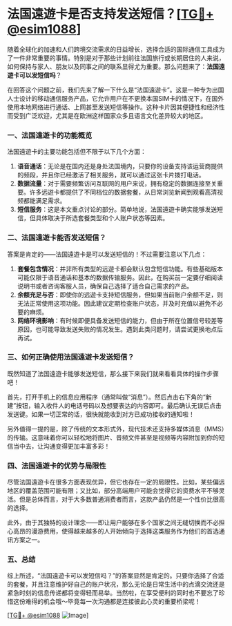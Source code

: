 # 法国遠遊卡是否支持发送短信？[[TG💪+ @esim1088](https://t.me/s/esim1088)]

随着全球化的加速和人们跨境交流需求的日益增长，选择合适的国际通信工具成为了一件非常重要的事情。特别是对于那些计划前往法国旅行或长期居住的人来说，如何保持与家人、朋友以及同事之间的联系显得尤为重要。那么问题来了：**法国遠遊卡可以发短信吗**？

在回答这个问题之前，我们先来了解一下什么是“法国遠遊卡”。这是一种专为出国人士设计的移动通信服务产品，它允许用户在不更换本国SIM卡的情况下，在国外使用本地网络进行通话、上网甚至发送短信等操作。这种卡片因其便捷性和经济性而受到广泛欢迎，尤其是在欧洲这样国家众多且语言文化差异较大的地区。

### 一、法国遠遊卡的功能概览

法国遠遊卡的主要功能包括但不限于以下几个方面：

1. **语音通话**：无论是在国内还是身处法国境内，只要你的设备支持该运营商提供的频段，并且你已经激活了相关服务，就可以通过这张卡片拨打电话。
2. **数据流量**：对于需要频繁访问互联网的用户来说，拥有稳定的数据连接至关重要。许多远遊卡都提供了不同档位的数据套餐，从日常浏览新闻到观看高清视频都能满足需求。
3. **短信服务**：这是本文重点讨论的部分。简单地说，法国遠遊卡确实能够发送短信，但具体取决于所选套餐类型和个人账户状态等因素。

### 二、法国遠遊卡能否发送短信？

答案是肯定的——法国遠遊卡是可以发送短信的！不过需要注意以下几点：

1. **套餐包含情况**：并非所有类型的远遊卡都会默认包含短信功能。有些基础版本可能仅限于语音通话和基本的数据传输服务。因此，在购买前一定要仔细阅读说明书或者咨询客服人员，确保自己选择了适合自己需求的产品。
2. **余额充足与否**：即使你的远遊卡支持短信服务，但如果当前账户余额不足，则无法正常使用这项功能。因此建议定期检查账户状态，并及时充值以避免不必要的麻烦。
3. **网络环境影响**：有时候即便具备发送短信的能力，但由于所在位置信号较差等原因，也可能导致发送失败的情况发生。遇到此类问题时，请尝试更换地点后再试。

### 三、如何正确使用法国遠遊卡发送短信？

既然知道了法国遠遊卡能够发送短信，那么接下来我们就来看看具体的操作步骤吧！

首先，打开手机上的信息应用程序（通常叫做“消息”）。然后点击右下角的“新建”按钮，输入收件人的电话号码以及想要表达的内容即可。最后确认无误后点击发送键。如果一切正常的话，很快就能收到对方已成功接收的通知啦！

另外值得一提的是，除了传统的文本形式外，现代技术还支持多媒体消息（MMS）的传输。这意味着你可以轻松地将图片、音频文件甚至是视频等内容附加到你的短信当中去，让沟通变得更加丰富多彩！

### 四、法国遠遊卡的优势与局限性

尽管法国遠遊卡在很多方面表现优异，但它也存在一定的局限性。比如，某些偏远地区的覆盖范围可能有限；又比如，部分高端用户可能会觉得它的资费水平不够灵活。但是总体而言，对于大多数普通消费者而言，这款产品仍然是一个性价比很高的选择。

此外，由于其独特的设计理念——即让用户能够在多个国家之间无缝切换而不必担心高昂的漫游费用，使得越来越多的人开始倾向于选择这类服务作为他们的首选通讯方案之一。

### 五、总结

综上所述，“法国遠遊卡可以发短信吗？”的答案显然是肯定的。只要你选择了合适的套餐，并且注意维护好自己的账户状况，那么无论是日常生活中的点滴交流还是紧急时刻的信息传递都将变得轻而易举。当然啦，在享受便利的同时也不要忘了珍惜这份难得的机会哦～毕竟每一次沟通都是连接彼此心灵的重要桥梁呢！

[[TG💪+ @esim1088](https://t.me/s/esim1088) ![Image](https://i.postimg.cc/4NQfJmqS/Snipaste-2025-05-13-00-14-12.png)]